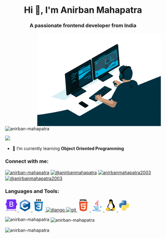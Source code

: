 <h1 align="center">Hi 👋, I'm Anirban Mahapatra</h1>
<h3 align="center">A passionate frontend developer from India</h3>
<img align="right" alt="Coding" width="400" src="./programmer.gif">

<p align="left"> <img src="https://komarev.com/ghpvc/?username=anirban-mahapatra&label=Profile%20views&color=0e75b6&style=flat"alt="anirban-mahapatra" /> </p>
<p align="left"> <a href="https://linkedin.com/in/anirban-mahapatra" target="_main"><img src="https://img.shields.io/badge/LinkedIn-0077B5?style=for-the-badge&logo=linkedin&logoColor=white" /></a> </p>


- 🌱 I’m currently learning **Object Oriented Programming**

<h3 align="left">Connect with me:</h3>
<p align="left">
<a href="https://linkedin.com/in/anirban-mahapatra" target="blank"><img align="center" src="https://raw.githubusercontent.com/rahuldkjain/github-profile-readme-generator/master/src/images/icons/Social/linked-in-alt.svg" alt="anirban-mahapatra" height="30" width="40" /></a>
<a href="https://www.hackerrank.com/anirbanmahapatra" target="blank"><img align="center" src="https://raw.githubusercontent.com/rahuldkjain/github-profile-readme-generator/master/src/images/icons/Social/hackerrank.svg" alt="@anirbanmahapatra" height="30" width="40" /></a>
<a href="https://www.leetcode.com/anirbanmahapatra2003" target="blank"><img align="center" src="https://raw.githubusercontent.com/rahuldkjain/github-profile-readme-generator/master/src/images/icons/Social/leet-code.svg" alt="anirbanmahapatra2003" height="30" width="40" /></a>
<a href="https://www.hackerearth.com/@anirbanmahapatra2003" target="blank"><img align="center" src="https://raw.githubusercontent.com/rahuldkjain/github-profile-readme-generator/master/src/images/icons/Social/hackerearth.svg" alt="@anirbanmahapatra2003" height="30" width="40" /></a>
</p>

<h3 align="left">Languages and Tools:</h3>
<p align="left"> <a href="https://getbootstrap.com" target="_blank" rel="noreferrer"> <img src="https://raw.githubusercontent.com/devicons/devicon/master/icons/bootstrap/bootstrap-plain-wordmark.svg" alt="bootstrap" width="40" height="40"/> </a> <a href="https://www.cprogramming.com/" target="_blank" rel="noreferrer"> <img src="https://raw.githubusercontent.com/devicons/devicon/master/icons/c/c-original.svg" alt="c" width="40" height="40"/> </a> <a href="https://www.w3schools.com/css/" target="_blank" rel="noreferrer"> <img src="https://raw.githubusercontent.com/devicons/devicon/master/icons/css3/css3-original-wordmark.svg" alt="css3" width="40" height="40"/> </a> <a href="https://www.djangoproject.com/" target="_blank" rel="noreferrer"> <img src="https://cdn.worldvectorlogo.com/logos/django.svg" alt="django" width="40" height="40"/> </a> <a href="https://git-scm.com/" target="_blank" rel="noreferrer"> <img src="https://www.vectorlogo.zone/logos/git-scm/git-scm-icon.svg" alt="git" width="40" height="40"/> </a> <a href="https://www.w3.org/html/" target="_blank" rel="noreferrer"> <img src="https://raw.githubusercontent.com/devicons/devicon/master/icons/html5/html5-original-wordmark.svg" alt="html5" width="40" height="40"/> </a> <a href="https://www.java.com" target="_blank" rel="noreferrer"> <img src="https://raw.githubusercontent.com/devicons/devicon/master/icons/java/java-original.svg" alt="java" width="40" height="40"/> </a> <a href="https://www.linux.org/" target="_blank" rel="noreferrer"> <img src="https://raw.githubusercontent.com/devicons/devicon/master/icons/linux/linux-original.svg" alt="linux" width="40" height="40"/> </a> <a href="https://www.python.org" target="_blank" rel="noreferrer"> <img src="https://raw.githubusercontent.com/devicons/devicon/master/icons/python/python-original.svg" alt="python" width="40" height="40"/> </a> </p>
<img align="left" src="https://github-readme-stats.vercel.app/api/top-langs?username=anirban-mahapatra&show_icons=true&locale=en&layout=compact&theme=tokyonight" alt="anirban-mahapatra" /></p>

<p>&nbsp;<img align="center" src="https://github-readme-stats.vercel.app/api?username=anirban-mahapatra&show_icons=true&locale=en&theme=tokyonight" alt="anirban-mahapatra" /><p>
<p><img align="center" src="https://github-readme-streak-stats.herokuapp.com/?user=anirban-mahapatra&theme=tokyonight" alt="anirban-mahapatra" /></p>
